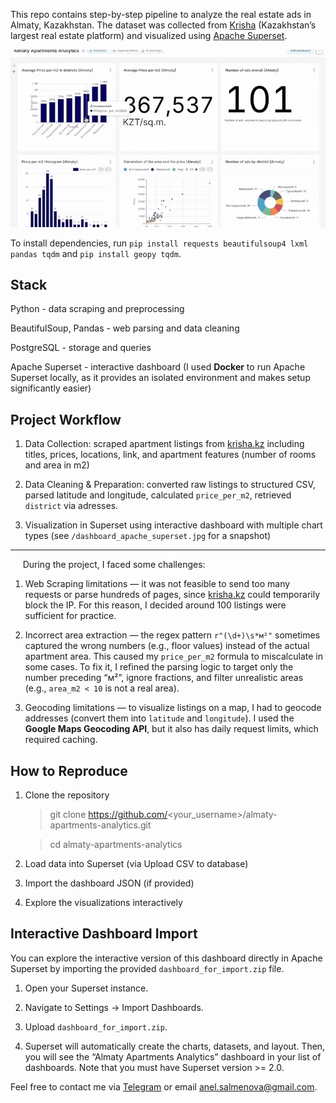 This repo contains step-by-step pipeline to analyze the real estate ads in Almaty, Kazakhstan. The dataset was collected from [Krisha](https://www.krisha.kz/) (Kazakhstan’s largest real estate platform) and visualized using [Apache Superset](https://superset.apache.org/). 


![Demo](./assets/preview_dashboard.gif)


To install dependencies, run `pip install requests beautifulsoup4 lxml pandas tqdm` and `pip install geopy tqdm`.

##    Stack

 Python - data scraping and preprocessing

 BeautifulSoup, Pandas - web parsing and data cleaning

PostgreSQL - storage and queries

Apache Superset - interactive dashboard (I used **Docker** to run Apache Superset locally, as it provides an isolated environment and makes setup significantly easier)

## **Project Workflow**

1. Data Collection: scraped apartment listings from [krisha.kz](https://www.krisha.kz/) including titles, prices, locations, link, and apartment features (number of rooms and area in m2) 

2. Data Cleaning & Preparation: converted raw listings to structured CSV, parsed latitude and longitude, calculated `price_per_m2`, retrieved `district` via adresses. 


3. Visualization in Superset using interactive dashboard with multiple chart types (see `/dashboard_apache_superset.jpg` for a snapshot)
   
--------------------------------------------------------------------------------

&nbsp;&nbsp;&nbsp;&nbsp; During the project, I faced some challenges:

1. Web Scraping limitations — it was not feasible to send too many requests or parse hundreds of pages, since [krisha.kz](https://www.krisha.kz/) could temporarily block the IP. For this reason, I decided around 100 listings were sufficient for practice.

2. Incorrect area extraction — the regex pattern `r"(\d+)\s*м²"` sometimes captured the wrong numbers (e.g., floor values) instead of the actual apartment area. This caused my `price_per_m2` formula to miscalculate in some cases. To fix it, I refined the parsing logic to target only the number preceding “м²”, ignore fractions, and filter unrealistic areas (e.g., `area_m2 < 10` is not a real area).

3. Geocoding limitations — to visualize listings on a map, I had to geocode addresses (convert them into `latitude` and `longitude`). I used the **Google Maps Geocoding API**, but it also has daily request limits, which required caching.

## **How to Reproduce** 


1. Clone the repository
   
    >git clone https://github.com/<your_username>/almaty-apartments-analytics.git
   
    >cd almaty-apartments-analytics
3. Load data into Superset (via Upload CSV to database)
4. Import the dashboard JSON (if provided)
5. Explore the visualizations interactively

## **Interactive Dashboard Import**

You can explore the interactive version of this dashboard directly in Apache Superset by importing the provided `dashboard_for_import.zip` file.
1. Open your Superset instance.

2. Navigate to Settings → Import Dashboards.

3. Upload `dashboard_for_import.zip`.

4. Superset will automatically create the charts, datasets, and layout. Then, you will see the “Almaty Apartments Analytics” dashboard in your list of dashboards. Note that you must have Superset version >= 2.0.




Feel free to contact me via [Telegram](https://t.me/a117sst) or email anel.salmenova@gmail.com.
